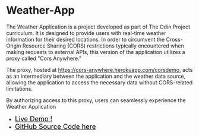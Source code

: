 # Weather-App
The Weather Application is a project developed as part of The Odin Project curriculum. It is designed to provide users with real-time weather information for their desired locations. In order to circumvent the Cross-Origin Resource Sharing (CORS) restrictions typically encountered when making requests to external APIs, this version of the application utilizes a proxy called "Cors Anywhere."

The proxy, hosted at https://cors-anywhere.herokuapp.com/corsdemo, acts as an intermediary between the application and the weather data source, allowing the application to access the necessary data without CORS-related limitations.

By authorizing access to this proxy, users can seamlessly experience the Weather Application
  <ul>
    <li> <a  style="font-size:18px; color:black;" href="https://ysdng.github.io/Weather-App/"> Live Demo ! </a> </li>
    <li> <a  style="font-size:18px; color:black;" href="https://github.com/YsDnG/Weather-App"> GitHub Source Code here </li>
  </ul> 
